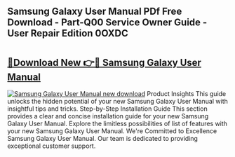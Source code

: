 ## Samsung Galaxy User Manual PDf Free Download - Part-Q00 Service Owner Guide - User Repair Edition 0OXDC

# <h2><a href="http://cf13426.oget.top/?id=Samsung+Galaxy+User+Manual">🔗Download New 👉🔴 Samsung Galaxy User Manual</a></h2>

[![Samsung Galaxy User Manual new download](https://i.imgur.com/5g1atiW.png)](http://cf13426.oget.top/?id=Samsung+Galaxy+User+Manual)
Product Insights This guide unlocks the hidden potential of your new Samsung Galaxy User Manual with insightful tips and tricks. Step-by-Step Installation Guide This section provides a clear and concise installation guide for your new Samsung Galaxy User Manual. Explore the limitless possibilities of list of features with your new Samsung Galaxy User Manual. We're Committed to Excellence Samsung Galaxy User Manual. Our team is dedicated to providing exceptional customer support.
